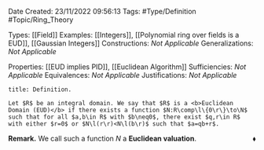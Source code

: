 <div class="topSpace"></div>

Date Created: 23/11/2022 09:56:13
Tags: #Type/Definition #Topic/Ring_Theory

Types: [[Field]]
Examples: [[Integers]], [[Polynomial ring over fields is a EUD]], [[Gaussian Integers]]
Constructions: <i>Not Applicable</i>
Generalizations: <i>Not Applicable</i>

Properties: [[EUD implies PID]], [[Euclidean Algorithm]]
Sufficiencies: <i>Not Applicable</i>
Equivalences: <i>Not Applicable</i>
Justifications: <i>Not Applicable</i>

``` ad-Definition
title: Definition.

Let $R$ be an integral domain. We say that $R$ is a <b>Euclidean Domain (EUD)</b> if there exists a function $N:R\comp\l\{0\r\}\to\N$ such that for all $a,b\in R$ with $b\neq0$, there exist $q,r\in R$ with either $r=0$ or $N\l(r\r)<N\l(b\r)$ such that $a=qb+r$.

```

<b>Remark.</b> We call such a function $N$ a <b>Euclidean valuation</b>.<span style="float:right;">$\blacklozenge$</span>
